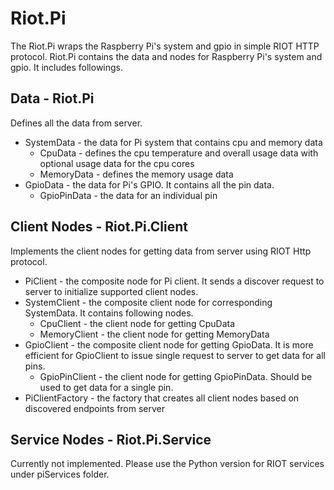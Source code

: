 # Riot.Pi
The Riot.Pi wraps the Raspberry Pi's system and gpio in simple RIOT HTTP protocol. Riot.Pi contains the data and nodes for Raspberry Pi's system and gpio.
It includes followings.

## Data - Riot.Pi
Defines all the data from server.
* SystemData - the data for Pi system that contains cpu and memory data
    * CpuData - defines the cpu temperature and overall usage data with optional usage data for the cpu cores
    * MemoryData - defines the memory usage data
* GpioData - the data for Pi's GPIO. It contains all the pin data.
    * GpioPinData - the data for an individual pin

## Client Nodes - Riot.Pi.Client
Implements the client nodes for getting data from server using RIOT Http protocol.
* PiClient - the composite node for Pi client. It sends a discover request to server to initialize supported client nodes.
* SystemClient - the composite client node for corresponding SystemData. It contains following nodes.
    * CpuClient - the client node for getting CpuData
    * MemoryClient - the client node for getting MemoryData
* GpioClient - the composite client node for getting GpioData. It is more efficient for GpioClient to issue single request to server to get data for all pins.
    * GpioPinClient - the client node for getting GpioPinData. Should be used to get data for a single pin.
* PiClientFactory - the factory that creates all client nodes based on discovered endpoints from server

## Service Nodes - Riot.Pi.Service
Currently not implemented. Please use the Python version for RIOT services under piServices folder.
